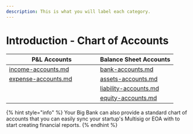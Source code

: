 ```yaml
---
description: This is what you will label each category.
---
```


# Introduction - Chart of Accounts

<table><thead><tr><th width="232.33333333333331">P&#x26;L Accounts</th><th>Balance Sheet Accounts</th></tr></thead><tbody><tr><td><a data-mention href="coming-soon/income-accounts.md">income-accounts.md</a></td><td><a data-mention href="coming-soon/bank-accounts.md">bank-accounts.md</a></td></tr><tr><td><a data-mention href="coming-soon/expense-accounts.md">expense-accounts.md</a></td><td><a data-mention href="coming-soon/assets-accounts.md">assets-accounts.md</a></td></tr><tr><td></td><td><a data-mention href="coming-soon/liability-accounts.md">liability-accounts.md</a></td></tr><tr><td></td><td><a data-mention href="coming-soon/equity-accounts.md">equity-accounts.md</a></td></tr></tbody></table>

{% hint style="info" %}
Your Big Bank can also provide a standard chart of accounts that you can easily sync your startup's Multisig or EOA with to start creating financial reports.
{% endhint %}
